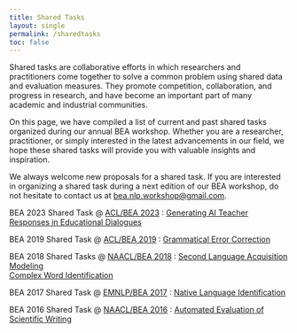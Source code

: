 ```yaml
---
title: Shared Tasks
layout: single
permalink: /sharedtasks
toc: false
---
```


Shared tasks are collaborative efforts in which researchers and practitioners come together to solve a common problem using shared data and evaluation measures. They promote competition, collaboration, and progress in research, and have become an important part of many academic and industrial communities. 

On this page, we have compiled a list of current and past shared tasks organized during our annual BEA workshop. Whether you are a researcher, practitioner, or simply interested in the latest advancements in our field, we hope these shared tasks will provide you with valuable insights and inspiration.

We always welcome new proposals for a shared task. If you are interested in organizing a shared task during a next edition of our BEA workshop, do not hesitate to contact us at <a href="mailto:bea.nlp.workshop@gmail.com">bea.nlp.workshop@gmail.com</a>. 

BEA 2023 Shared Task @ [ACL/BEA 2023](/bea/2023/)
: [Generating AI Teacher Responses in Educational Dialogues](/sharedtask/2023)

BEA 2019 Shared Task @ [ACL/BEA 2019](/bea/2019/)
: [Grammatical Error Correction](https://www.cl.cam.ac.uk/research/nl/bea2019st/) 

BEA 2018 Shared Tasks @ [NAACL/BEA 2018](/bea/2018/)
: [Second Language Acquisition Modeling](http://sharedtask.duolingo.com) <br>
  [Complex Word Identification](https://sites.google.com/view/cwisharedtask2018/)

BEA 2017 Shared Task @ [EMNLP/BEA 2017](/bea/2017/)
: [Native Language Identification](https://sites.google.com/site/nlisharedtask/) 

BEA 2016 Shared Task @ [NAACL/BEA 2016](/bea/2016/)
: [Automated Evaluation of Scientific Writing](http://textmining.lt/aesw/index.html) 
